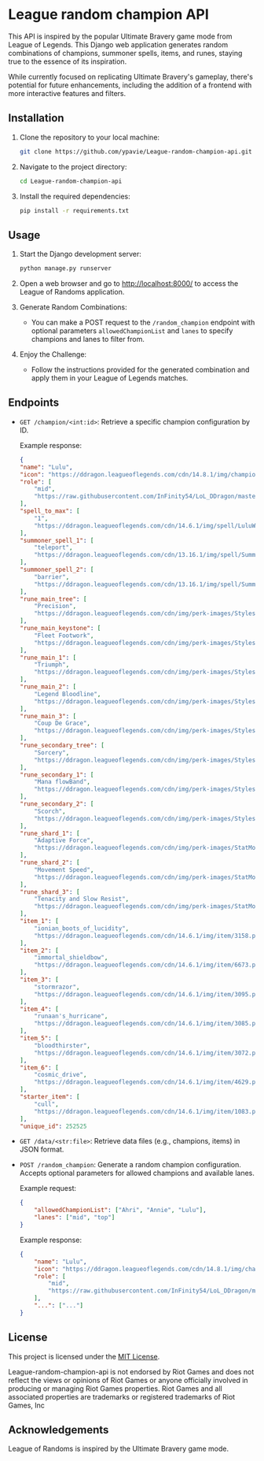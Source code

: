 # League random champion API

This API is inspired by the popular Ultimate Bravery game mode from League of Legends. This Django web application generates random combinations of champions, summoner spells, items, and runes, staying true to the essence of its inspiration.

While currently focused on replicating Ultimate Bravery's gameplay, there's potential for future enhancements, including the addition of a frontend with more interactive features and filters.

## Installation

1. Clone the repository to your local machine:

    ```bash
    git clone https://github.com/ypavie/League-random-champion-api.git
    ```

2. Navigate to the project directory:

    ```bash
    cd League-random-champion-api
    ```

3. Install the required dependencies:

    ```bash
    pip install -r requirements.txt
    ```

## Usage

1. Start the Django development server:

    ```bash
    python manage.py runserver
    ```

2. Open a web browser and go to [http://localhost:8000/](http://localhost:8000/) to access the League of Randoms application.

3. Generate Random Combinations:
    - You can make a POST request to the `/random_champion` endpoint with optional parameters `allowedChampionList` and `lanes` to specify champions and lanes to filter from.

4. Enjoy the Challenge:
    - Follow the instructions provided for the generated combination and apply them in your League of Legends matches.

## Endpoints

- `GET /champion/<int:id>`: Retrieve a specific champion configuration by ID.

    Example response:
    ```json
    {
    "name": "Lulu",
    "icon": "https://ddragon.leagueoflegends.com/cdn/14.8.1/img/champion/Lulu.png",
    "role": [
        "mid",
        "https://raw.githubusercontent.com/InFinity54/LoL_DDragon/master/extras/lanes/mid.png"
    ],
    "spell_to_max": [
        "1",
        "https://ddragon.leagueoflegends.com/cdn/14.6.1/img/spell/LuluW.png"
    ],
    "summoner_spell_1": [
        "teleport",
        "https://ddragon.leagueoflegends.com/cdn/13.16.1/img/spell/SummonerTeleport.png"
    ],
    "summoner_spell_2": [
        "barrier",
        "https://ddragon.leagueoflegends.com/cdn/13.16.1/img/spell/SummonerBarrier.png"
    ],
    "rune_main_tree": [
        "Precision",
        "https://ddragon.leagueoflegends.com/cdn/img/perk-images/Styles/7201_Precision.png"
    ],
    "rune_main_keystone": [
        "Fleet Footwork",
        "https://ddragon.leagueoflegends.com/cdn/img/perk-images/Styles/Precision/PressTheAttack/PressTheAttack.png"
    ],
    "rune_main_1": [
        "Triumph",
        "https://ddragon.leagueoflegends.com/cdn/img/perk-images/Styles/Precision/Overheal.png"
    ],
    "rune_main_2": [
        "Legend Bloodline",
        "https://ddragon.leagueoflegends.com/cdn/img/perk-images/Styles/Precision/LegendAlacrity/LegendAlacrity.png"
    ],
    "rune_main_3": [
        "Coup De Grace",
        "https://ddragon.leagueoflegends.com/cdn/img/perk-images/Styles/Precision/CoupDeGrace/CoupDeGrace.png"
    ],
    "rune_secondary_tree": [
        "Sorcery",
        "https://ddragon.leagueoflegends.com/cdn/img/perk-images/Styles/7202_Sorcery.png"
    ],
    "rune_secondary_1": [
        "Mana flowBand",
        "https://ddragon.leagueoflegends.com/cdn/img/perk-images/Styles/Sorcery/NullifyingOrb/Pokeshield.png"
    ],
    "rune_secondary_2": [
        "Scorch",
        "https://ddragon.leagueoflegends.com/cdn/img/perk-images/Styles/Sorcery/Transcendence/Transcendence.png"
    ],
    "rune_shard_1": [
        "Adaptive Force",
        "https://ddragon.leagueoflegends.com/cdn/img/perk-images/StatMods/StatModsAdaptiveForceIcon.png"
    ],
    "rune_shard_2": [
        "Movement Speed",
        "https://ddragon.leagueoflegends.com/cdn/img/perk-images/StatMods/StatModsMovementSpeedIcon.png"
    ],
    "rune_shard_3": [
        "Tenacity and Slow Resist",
        "https://ddragon.leagueoflegends.com/cdn/img/perk-images/StatMods/StatModsTenacityIcon.png"
    ],
    "item_1": [
        "ionian_boots_of_lucidity",
        "https://ddragon.leagueoflegends.com/cdn/14.6.1/img/item/3158.png"
    ],
    "item_2": [
        "immortal_shieldbow",
        "https://ddragon.leagueoflegends.com/cdn/14.6.1/img/item/6673.png"
    ],
    "item_3": [
        "stormrazor",
        "https://ddragon.leagueoflegends.com/cdn/14.6.1/img/item/3095.png"
    ],
    "item_4": [
        "runaan's_hurricane",
        "https://ddragon.leagueoflegends.com/cdn/14.6.1/img/item/3085.png"
    ],
    "item_5": [
        "bloodthirster",
        "https://ddragon.leagueoflegends.com/cdn/14.6.1/img/item/3072.png"
    ],
    "item_6": [
        "cosmic_drive",
        "https://ddragon.leagueoflegends.com/cdn/14.6.1/img/item/4629.png"
    ],
    "starter_item": [
        "cull",
        "https://ddragon.leagueoflegends.com/cdn/14.6.1/img/item/1083.png"
    ],
    "unique_id": 252525
    ```

- `GET /data/<str:file>`: Retrieve data files (e.g., champions, items) in JSON format.

- `POST /random_champion`: Generate a random champion configuration. Accepts optional parameters for allowed champions and available lanes.

    Example request:
    ```json
    {
        "allowedChampionList": ["Ahri", "Annie", "Lulu"],
        "lanes": ["mid", "top"]
    }
    ```

    Example response:
    ```json
    {
        "name": "Lulu",
        "icon": "https://ddragon.leagueoflegends.com/cdn/14.8.1/img/champion/Lulu.png",
        "role": [
            "mid",
            "https://raw.githubusercontent.com/InFinity54/LoL_DDragon/master/extras/lanes/mid.png"
        ],
        "...": ["..."]
    }
    ```


## License

This project is licensed under the [MIT License](LICENSE).

League-random-champion-api is not endorsed by Riot Games and does not reflect the views or opinions of Riot Games or anyone officially involved in producing or managing Riot Games properties. Riot Games and all associated properties are trademarks or registered trademarks of Riot Games, Inc

## Acknowledgements

League of Randoms is inspired by the Ultimate Bravery game mode.
